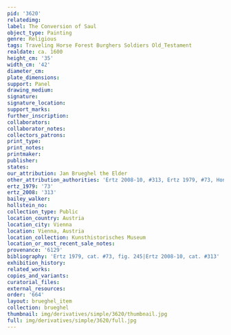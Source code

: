 ```yaml
---
pid: '3620'
relatedimg: 
label: The Conversion of Saul
object_type: Painting
genre: Religious
tags: Traveling Horse Forest Burghers Soldiers Old_Testament
realdate: ca. 1600
height_cm: '35'
width_cm: '42'
diameter_cm: 
plate_dimensions: 
support: Panel
drawing_medium: 
signature: 
signature_location: 
support_marks: 
further_inscription: 
collaborators: 
collaborator_notes: 
collectors_patrons: 
print_type: 
print_notes: 
printmaker: 
publisher: 
states: 
our_attribution: Jan Brueghel the Elder
other_attribution_authorities: 'Ertz 2008-10, #313, Ertz 1979, #73, Honig database'
ertz_1979: '73'
ertz_2008: '313'
bailey_walker: 
hollstein_no: 
collection_type: Public
location_country: Austria
location_city: Vienna
location: Vienna, Austria
location_collection: Kunsthistorisches Museum
location_or_most_recent_sale_notes: 
provenance: '6129'
bibliography: 'Ertz 1979, cat. #73, fig. 245|Ertz 2008-10, cat. #313'
exhibition_history: 
related_works: 
copies_and_variants: 
curatorial_files: 
external_resources: 
order: '664'
layout: brueghel_item
collection: brueghel
thumbnail: img/derivatives/simple/3620/thumbnail.jpg
full: img/derivatives/simple/3620/full.jpg
---
```

